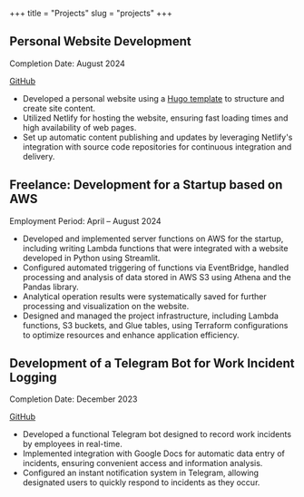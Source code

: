 +++
title = "Projects"
slug = "projects"
+++

## Personal Website Development
Completion Date: August 2024

[GitHub](https://github.com/DarkAngelUiversal/aleksandr-kuznetsov)

- Developed a personal website using a [Hugo template](https://github.com/cageyv/hugo-coder/tree/0fab52d36def70f46847787ec755837313f51feb) to structure and create site content.
- Utilized Netlify for hosting the website, ensuring fast loading times and high availability of web pages.
- Set up automatic content publishing and updates by leveraging Netlify's integration with source code repositories for continuous integration and delivery.



##   Freelance: Development for a Startup based on AWS
Employment Period: April – August 2024

- Developed and implemented server functions on AWS for the startup, including writing Lambda functions that were integrated with a website developed in Python using Streamlit.
- Configured automated triggering of functions via EventBridge, handled processing and analysis of data stored in AWS S3 using Athena and the Pandas library.
- Analytical operation results were systematically saved for further processing and visualization on the website.
- Designed and managed the project infrastructure, including Lambda functions, S3 buckets, and Glue tables, using Terraform configurations to optimize resources and enhance application efficiency.


## Development of a Telegram Bot for Work Incident Logging
Completion Date: December 2023
  
[GitHub](https://github.com/DarkAngelUiversal/RollBot) 

- Developed a functional Telegram bot designed to record work incidents by employees in real-time.
- Implemented integration with Google Docs for automatic data entry of incidents, ensuring convenient access and information analysis.
- Configured an instant notification system in Telegram, allowing designated users to quickly respond to incidents as they occur.